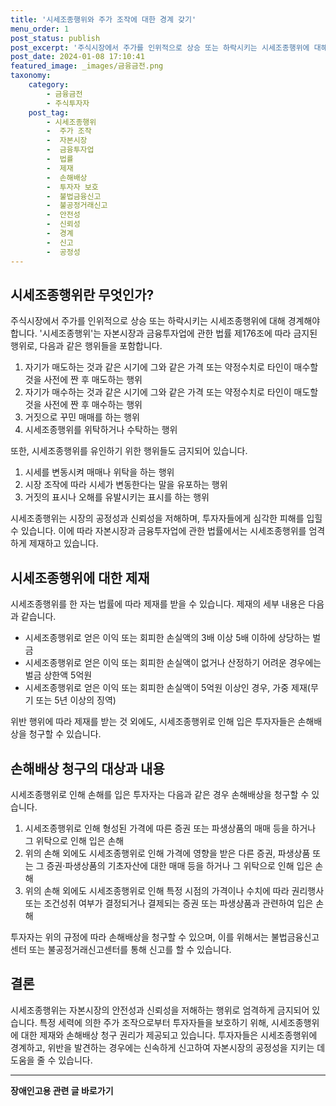 ```yaml
---
title: '시세조종행위와 주가 조작에 대한 경계 갖기'
menu_order: 1
post_status: publish
post_excerpt: '주식시장에서 주가를 인위적으로 상승 또는 하락시키는 시세조종행위에 대해 경계해야 합니다.  시세조종행위 는 자본시장과 금융투자업에 관한 법률 제176조에 따라 금지된 행위로, 다음과 같은 행위들을 포함합니다.'
post_date: 2024-01-08 17:10:41
featured_image: _images/금융금전.png
taxonomy:
    category:
        - 금융금전
        - 주식투자자
    post_tag:
        - 시세조종행위
        -  주가 조작
        -  자본시장
        -  금융투자업
        -  법률
        -  제재
        -  손해배상
        -  투자자 보호
        -  불법금융신고
        -  불공정거래신고
        -  안전성
        -  신뢰성
        -  경계
        -  신고
        -  공정성
---
```



## 시세조종행위란 무엇인가?

주식시장에서 주가를 인위적으로 상승 또는 하락시키는 시세조종행위에 대해 경계해야 합니다. '시세조종행위'는 자본시장과 금융투자업에 관한 법률 제176조에 따라 금지된 행위로, 다음과 같은 행위들을 포함합니다.

1. 자기가 매도하는 것과 같은 시기에 그와 같은 가격 또는 약정수치로 타인이 매수할 것을 사전에 짠 후 매도하는 행위
2. 자기가 매수하는 것과 같은 시기에 그와 같은 가격 또는 약정수치로 타인이 매도할 것을 사전에 짠 후 매수하는 행위
3. 거짓으로 꾸민 매매를 하는 행위
4. 시세조종행위를 위탁하거나 수탁하는 행위

또한, 시세조종행위를 유인하기 위한 행위들도 금지되어 있습니다.

1. 시세를 변동시켜 매매나 위탁을 하는 행위
2. 시장 조작에 따라 시세가 변동한다는 말을 유포하는 행위
3. 거짓의 표시나 오해를 유발시키는 표시를 하는 행위

시세조종행위는 시장의 공정성과 신뢰성을 저해하며, 투자자들에게 심각한 피해를 입힐 수 있습니다. 이에 따라 자본시장과 금융투자업에 관한 법률에서는 시세조종행위를 엄격하게 제재하고 있습니다.

## 시세조종행위에 대한 제재

시세조종행위를 한 자는 법률에 따라 제재를 받을 수 있습니다. 제재의 세부 내용은 다음과 같습니다.

- 시세조종행위로 얻은 이익 또는 회피한 손실액의 3배 이상 5배 이하에 상당하는 벌금
- 시세조종행위로 얻은 이익 또는 회피한 손실액이 없거나 산정하기 어려운 경우에는 벌금 상한액 5억원
- 시세조종행위로 얻은 이익 또는 회피한 손실액이 5억원 이상인 경우, 가중 제재(무기 또는 5년 이상의 징역)

위반 행위에 따라 제재를 받는 것 외에도, 시세조종행위로 인해 입은 투자자들은 손해배상을 청구할 수 있습니다.

## 손해배상 청구의 대상과 내용

시세조종행위로 인해 손해를 입은 투자자는 다음과 같은 경우 손해배상을 청구할 수 있습니다.

1. 시세조종행위로 인해 형성된 가격에 따른 증권 또는 파생상품의 매매 등을 하거나 그 위탁으로 인해 입은 손해
2. 위의 손해 외에도 시세조종행위로 인해 가격에 영향을 받은 다른 증권, 파생상품 또는 그 증권·파생상품의 기초자산에 대한 매매 등을 하거나 그 위탁으로 인해 입은 손해
3. 위의 손해 외에도 시세조종행위로 인해 특정 시점의 가격이나 수치에 따라 권리행사 또는 조건성취 여부가 결정되거나 결제되는 증권 또는 파생상품과 관련하여 입은 손해

투자자는 위의 규정에 따라 손해배상을 청구할 수 있으며, 이를 위해서는 불법금융신고센터 또는 불공정거래신고센터를 통해 신고를 할 수 있습니다.

## 결론

시세조종행위는 자본시장의 안전성과 신뢰성을 저해하는 행위로 엄격하게 금지되어 있습니다. 특정 세력에 의한 주가 조작으로부터 투자자들을 보호하기 위해, 시세조종행위에 대한 제재와 손해배상 청구 권리가 제공되고 있습니다. 투자자들은 시세조종행위에 경계하고, 위반을 발견하는 경우에는 신속하게 신고하여 자본시장의 공정성을 지키는 데 도움을 줄 수 있습니다.
<!-- wp:separator -->
<hr class="wp-block-separator has-alpha-channel-opacity"/>
<!-- /wp:separator -->

<!-- wp:group {"backgroundColor":"base","layout":{"type":"constrained"}} -->
<div class="wp-block-group has-base-background-color has-background"><!-- wp:paragraph {"align":"center","fontSize":"medium"} -->
<p class="has-text-align-center has-large-font-size"><strong>장애인고용 관련 글 바로가기</strong></p>
<!-- /wp:paragraph -->


<!-- wp:latest-posts
{"categories":[{"id":11037,"count":19,"description":"","link":"https://uknowlaw.com/category/%ec%9e%a5%ec%95%a0%ec%9d%b8%ea%b3%a0%ec%9a%a9/","name":"장애인고용","slug":"장애인고용","taxonomy":"category","parent":0,"meta":[],"_links":{"self":[{"href":"https://uknowlaw.com/wp-json/wp/v2/categories/11037"}],"collection":[{"href":"https://uknowlaw.com/wp-json/wp/v2/categories"}],"about":[{"href":"https://uknowlaw.com/wp-json/wp/v2/taxonomies/category"}],"wp:post_type":[{"href":"https://uknowlaw.com/wp-json/wp/v2/posts?categories=11037"}],"curies":[{"name":"wp","href":"https://api.w.org/{rel}","templated":true}]}}],"postsToShow":100,"excerptLength":28,"postLayout":"grid","columns":2,"featuredImageAlign":"left","featuredImageSizeSlug":"large","fontSize":"small"} /--></div>
<!-- /wp:group -->